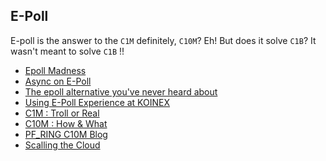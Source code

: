 ## E-Poll

E-poll is the answer to the ```C1M``` definitely, `C10M`? Eh! 
But does it solve ```C1B```? It wasn't meant to solve `C1B` !!

* [Epoll Madness](https://medium.com/@copyconstruct/the-method-to-epolls-madness-d9d2d6378642)
* [Async on E-Poll](https://jvns.ca/blog/2017/06/03/async-io-on-linux--select--poll--and-epoll/)
* [The epoll alternative you've never heard about](https://blog.cloudflare.com/io_submit-the-epoll-alternative-youve-never-heard-about/)
* [Using E-Poll Experience at KOINEX](https://medium.com/koinex-crunch/pushman-the-koinex-standard-for-realtime-experience-4122d2715c92)
* [C1M : Troll or Real](https://news.ycombinator.com/item?id=2288301)
* [C10M : How & What](http://highscalability.com/blog/2013/5/13/the-secret-to-10-million-concurrent-connections-the-kernel-i.html)
* [PF_RING C10M Blog](http://c10m.robertgraham.com/)
* [Scalling the Cloud](http://highscalability.com/blog/2010/10/21/machine-vm-cloud-api-rewriting-the-cloud-from-scratch.html)


